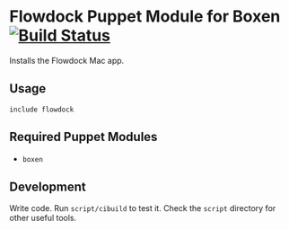 # Flowdock Puppet Module for Boxen [![Build Status](https://travis-ci.org/geetarista/puppet-flowdock.svg?branch=master)](https://travis-ci.org/geetarista/puppet-flowdock)

Installs the Flowdock Mac app.

## Usage

```puppet
include flowdock
```

## Required Puppet Modules

* `boxen`

## Development

Write code. Run `script/cibuild` to test it. Check the `script`
directory for other useful tools.
